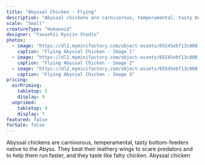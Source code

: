 ```yaml
---
title: "Abyssal Chicken - Flying"
description: "Abyssal chickens are carnivorous, temperamental, tasty bottom-feeders native to the Abyss. They beat their leathery wings to scare predators and to help them run faster, and they taste like fatty chicken. Abyssal chicken"
scale: "Small"
creatureType: "Humanoid"
designer: "Yasashii Kyojin Studio"
photos:
  - image: "https://dl2.myminifactory.com/object-assets/65545ebf13c008.55420752/images/720X720-abyssalchicken-03-ps.jpg"
    caption: "Flying Abyssal Chicken - Image 1"
  - image: "https://dl2.myminifactory.com/object-assets/65545ebf13c008.55420752/images/720X720-abyssalchicken-03-b.jpg"
    caption: "Flying Abyssal Chicken - Image 2"
  - image: "https://dl2.myminifactory.com/object-assets/65545ebf13c008.55420752/images/720X720-abyssalchicken-03-scale.jpg"
    caption: "Flying Abyssal Chicken - Image 3"
pricing:
  osrPriming:
    tabletop: 5
    display: 9
  unprimed:
    tabletop: 4
    display: 7
featured: false
forSale: false
---
```


Abyssal chickens are carnivorous, temperamental, tasty bottom-feeders native to the Abyss. They beat their leathery wings to scare predators and to help them run faster, and they taste like fatty chicken. Abyssal chicken